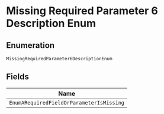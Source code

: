 
# Missing Required Parameter 6 Description Enum

## Enumeration

`MissingRequiredParameter6DescriptionEnum`

## Fields

| Name |
|  --- |
| `EnumARequiredFieldOrParameterIsMissing` |

